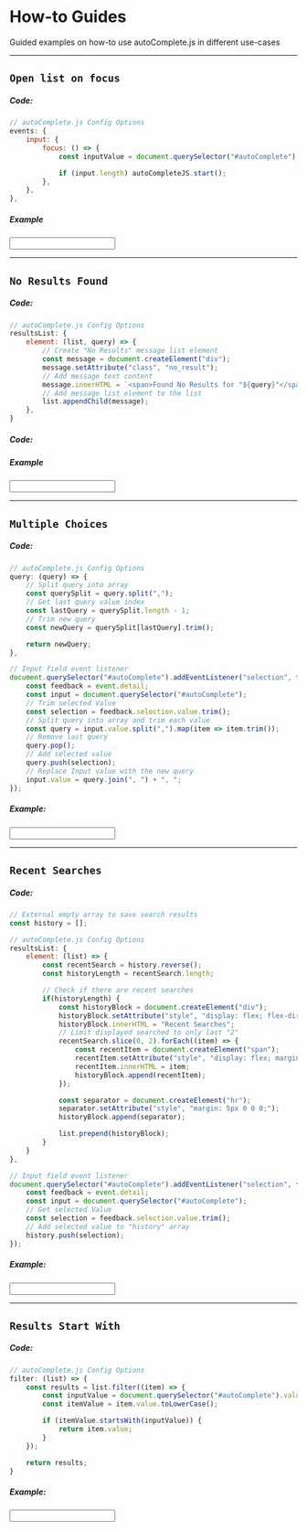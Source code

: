 # How-to Guides
Guided examples on how-to use autoComplete.js in different use-cases

***

## `Open list on focus`

<!-- panels:start -->
<!-- div:left-panel -->

##### Code:

```js
// autoComplete.js Config Options
events: {
    input: {
        focus: () => {
            const inputValue = document.querySelector("#autoComplete").value;

            if (input.length) autoCompleteJS.start();
        },
    },
},
```

<!-- div:right-panel -->

##### Example

<input type="text" dir="ltr" spellcheck=false autocorrect="off" autocomplete="off" autocapitalize="off" id="autoComplete_01">

<!-- panels:end -->

***

## `No Results Found`

<!-- panels:start -->
<!-- div:left-panel -->

##### Code:

```js
// autoComplete.js Config Options
resultsList: {
    element: (list, query) => {
        // Create "No Results" message list element
        const message = document.createElement("div");
        message.setAttribute("class", "no_result");
        // Add message text content
        message.innerHTML = `<span>Found No Results for "${query}"</span>`;
        // Add message list element to the list
        list.appendChild(message);
    },
}
```

##### Code:


<!-- div:right-panel -->

##### Example

<input type="text" dir="ltr" spellcheck=false autocorrect="off" autocomplete="off" autocapitalize="off" id="autoComplete_02">

<!-- panels:end -->

***

## `Multiple Choices`

<!-- panels:start -->
<!-- div:left-panel -->
##### Code:

```js
// autoComplete.js Config Options
query: (query) => {
    // Split query into array
    const querySplit = query.split(",");
    // Get last query value index
    const lastQuery = querySplit.length - 1;
    // Trim new query
    const newQuery = querySplit[lastQuery].trim();

    return newQuery;
},

// Input field event listener
document.querySelector("#autoComplete").addEventListener("selection", function (event) {
    const feedback = event.detail;
    const input = document.querySelector("#autoComplete");
    // Trim selected Value
    const selection = feedback.selection.value.trim();
    // Split query into array and trim each value
    const query = input.value.split(",").map(item => item.trim());
    // Remove last query
    query.pop();
    // Add selected value
    query.push(selection);
    // Replace Input value with the new query
    input.value = query.join(", ") + ", ";
});
```

<!-- div:right-panel -->

##### Example:

<input type="text" dir="ltr" spellcheck=false autocorrect="off" autocomplete="off" autocapitalize="off" id="autoComplete_03">

<!-- panels:end -->

***

## `Recent Searches`

<!-- panels:start -->
<!-- div:left-panel -->
##### Code:
```js
// External empty array to save search results
const history = [];
```

```js
// autoComplete.js Config Options
resultsList: {
    element: (list) => {
        const recentSearch = history.reverse();
        const historyLength = recentSearch.length;

        // Check if there are recent searches
        if(historyLength) {
            const historyBlock = document.createElement("div");
            historyBlock.setAttribute("style", "display: flex; flex-direction: column; margin: .3rem; padding: .3rem .5rem;");
            historyBlock.innerHTML = "Recent Searches";
            // Limit displayed searched to only last "2"
            recentSearch.slice(0, 2).forEach((item) => {
                const recentItem = document.createElement("span");
                recentItem.setAttribute("style", "display: flex; margin: .2rem; color: rgba(0, 0, 0, .2);");
                recentItem.innerHTML = item;
                historyBlock.append(recentItem);
            });

            const separator = document.createElement("hr");
            separator.setAttribute("style", "margin: 5px 0 0 0;");
            historyBlock.append(separator);

            list.prepend(historyBlock);
        }
    }
},

// Input field event listener
document.querySelector("#autoComplete").addEventListener("selection", function (event) {
    const feedback = event.detail;
    const input = document.querySelector("#autoComplete");
    // Get selected Value
    const selection = feedback.selection.value.trim();
    // Add selected value to "history" array
    history.push(selection);
});
```

<!-- div:right-panel -->

##### Example:

<input type="text" dir="ltr" spellcheck=false autocorrect="off" autocomplete="off" autocapitalize="off" id="autoComplete_04">

<!-- panels:end -->

***

## `Results Start With`

<!-- panels:start -->
<!-- div:left-panel -->
##### Code:

```js
// autoComplete.js Config Options
filter: (list) => {
    const results = list.filter((item) => {
        const inputValue = document.querySelector("#autoComplete").value.toLowerCase();
        const itemValue = item.value.toLowerCase();

        if (itemValue.startsWith(inputValue)) {
            return item.value;
        }
    });

    return results;
}
```

<!-- div:right-panel -->

##### Example:

<input type="text" dir="ltr" spellcheck=false autocorrect="off" autocomplete="off" autocapitalize="off" id="autoComplete_05">

<!-- panels:end -->

<script>
    const data = {
        src: ["Pizza", "Burgers", "Sushi", "Coffee", "Soda", "Fresh Juice"]
    };
    const placeHolder = "Pizza, Burger, Sushi";
    const resultsList= {
        element: (list, query) => {
            // Create "No Results" message list element
            const message = document.createElement("div");
            message.setAttribute("class", "no_result");
            // Add message text content
            message.innerHTML = `<span>Found No Results for "${query}"</span>`;
            // Add message list element to the list
            list.prepend(message);
        }
    };
    const resultItem = {
        highlight: true
    };

    const autoCompleteJS_01 = new autoComplete({
        selector: "#autoComplete_01",
        placeHolder,
        data,
        resultsList,
        resultItem,
        events: {
            input: {
                focus: () => {
                    if (autoCompleteJS_01.input.value.length) autoCompleteJS.start();
                },
            },
        },
    });

    const autoCompleteJS_02 = new autoComplete({
        selector: "#autoComplete_02",
        placeHolder,
        data,
        resultsList,
        resultItem
    });

    const autoCompleteJS_03 = new autoComplete({
        selector: "#autoComplete_03",
        placeHolder,
        data,
        query: (query) => {
            // Split query into array
            const querySplit = query.split(",");
            // Get last query value index
            const lastQuery = querySplit.length - 1;
            // Trim new query
            const newQuery = querySplit[lastQuery].trim();

            return newQuery;
	    },
        resultsList,
        resultItem,
    });

    let history = [];

    const autoCompleteJS_04 = new autoComplete({
        selector: "#autoComplete_04",
        placeHolder,
        data,
        resultsList: {
            element: (list) => {
                const recentSearch = history.reverse();
                const historyLength = recentSearch.length;

                if(historyLength) {
                    const historyBlock = document.createElement("div");
                    historyBlock.setAttribute("style", "display: flex; flex-direction: column; margin: .3rem; padding: .3rem .5rem;");
                    historyBlock.innerHTML = "Recent Searches";

                    recentSearch.slice(0, 2).forEach((item) => {
                        const recentItem = document.createElement("span");
                        recentItem.setAttribute("style", "display: flex; margin: .2rem; color: rgba(0, 0, 0, .2);");
                        recentItem.innerHTML = item;
                        historyBlock.append(recentItem);
                    });

                    const separator = document.createElement("hr");
                    separator.setAttribute("style", "margin: 5px 0 0 0;");
                    historyBlock.append(separator);

                    list.prepend(historyBlock);
                }
            },
            ...resultsList,
        },
        resultItem,
    });

    const autoCompleteJS_05 = new autoComplete({
        selector: "#autoComplete_05",
        placeHolder,
        data: {
            ...data,
            filter: (list) => {
                const results = list.filter((item) => {
                    const inputValue = document.querySelector("#autoComplete_05").value.toLowerCase();
                    const itemValue = item.value.toLowerCase();

                    if (itemValue.startsWith(inputValue)) {
                        return item.value;
                    }
                });

                return results;
            }
        },
        resultsList,
        resultItem,
    });

    autoCompleteJS_03.input.addEventListener("selection", function (event) {
        const feedback = event.detail;
        const input = document.querySelector("#autoComplete_03");
        // Trim selected Value
        const selection = feedback.selection.value.trim();
        // Split query into array and trim each value
        const query = input.value.split(",").map(item => item.trim());
        // Remove last query
        query.pop();
        // Add selected value
        query.push(selection);
        // Replace Input value with the new query
        input.value = query.join(", ") + ", ";
    });

    autoCompleteJS_04.input.addEventListener("selection", function (event) {
        const feedback = event.detail;
        const input = document.querySelector("#autoComplete_04");
        // Get selected Value
        const selection = feedback.selection.value.trim();
        // Add selected value to "history" array
        history.push(selection);
    });
</script>